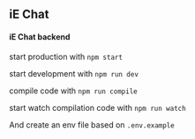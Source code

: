 ## iE Chat

#### iE Chat backend

start production with `npm start`

start development with `npm run dev`

compile code with `npm run compile`

start watch compilation code with `npm run watch`

And create an env file based on `.env.example`
